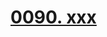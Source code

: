 # [0090. xxx](https://github.com/Tdahuyou/TNotes.react/tree/main/notes/0090.%20xxx)

<!-- region:toc -->



<!-- endregion:toc -->

